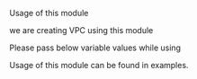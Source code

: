 Usage of this module

we are creating VPC using this module

Please pass below variable values while using

Usage of this module can be found in examples.
